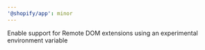 ```yaml
---
'@shopify/app': minor
---
```


Enable support for Remote DOM extensions using an experimental environment variable
